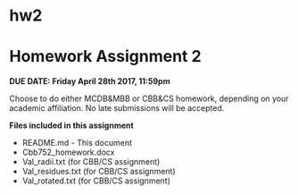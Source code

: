 # hw2
Homework Assignment 2
=======================

**DUE DATE: Friday April 28th 2017, 11:59pm**

Choose to do either MCDB&MBB or CBB&CS homework, depending on your academic
affiliation. No late submissions will be accepted.

**Files included in this assignment**
- README.md - This document
- Cbb752_homework.docx
- Val_radii.txt (for CBB/CS assignment)
- Val_residues.txt (for CBB/CS assignment)
- Val_rotated.txt (for CBB/CS assignment)


